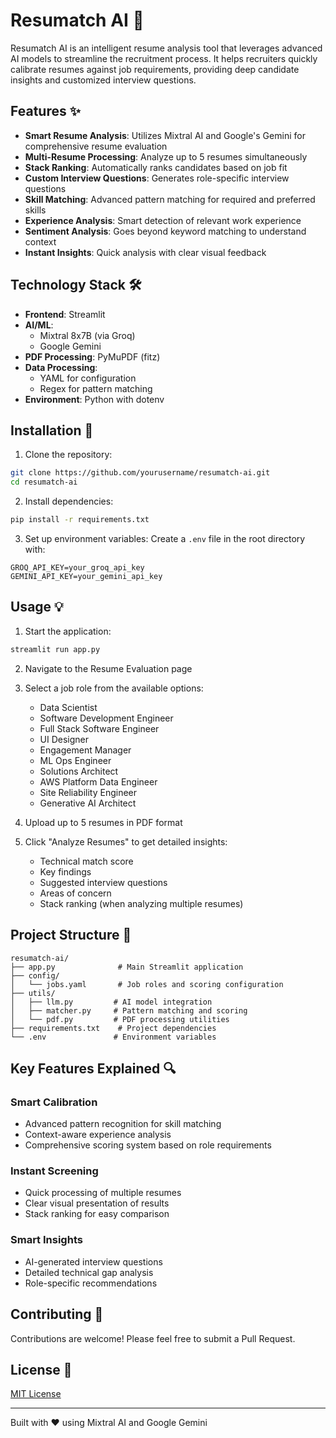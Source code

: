 # Resumatch AI 🎯

Resumatch AI is an intelligent resume analysis tool that leverages advanced AI models to streamline the recruitment process. It helps recruiters quickly calibrate resumes against job requirements, providing deep candidate insights and customized interview questions.

## Features ✨

- **Smart Resume Analysis**: Utilizes Mixtral AI and Google's Gemini for comprehensive resume evaluation
- **Multi-Resume Processing**: Analyze up to 5 resumes simultaneously
- **Stack Ranking**: Automatically ranks candidates based on job fit
- **Custom Interview Questions**: Generates role-specific interview questions
- **Skill Matching**: Advanced pattern matching for required and preferred skills
- **Experience Analysis**: Smart detection of relevant work experience
- **Sentiment Analysis**: Goes beyond keyword matching to understand context
- **Instant Insights**: Quick analysis with clear visual feedback

## Technology Stack 🛠️

- **Frontend**: Streamlit
- **AI/ML**:
  - Mixtral 8x7B (via Groq)
  - Google Gemini
- **PDF Processing**: PyMuPDF (fitz)
- **Data Processing**:
  - YAML for configuration
  - Regex for pattern matching
- **Environment**: Python with dotenv

## Installation 🚀

1. Clone the repository:
```bash
git clone https://github.com/yourusername/resumatch-ai.git
cd resumatch-ai
```

2. Install dependencies:
```bash
pip install -r requirements.txt
```

3. Set up environment variables:
Create a `.env` file in the root directory with:
```env
GROQ_API_KEY=your_groq_api_key
GEMINI_API_KEY=your_gemini_api_key
```

## Usage 💡

1. Start the application:
```bash
streamlit run app.py
```

2. Navigate to the Resume Evaluation page

3. Select a job role from the available options:
   - Data Scientist
   - Software Development Engineer
   - Full Stack Software Engineer
   - UI Designer
   - Engagement Manager
   - ML Ops Engineer
   - Solutions Architect
   - AWS Platform Data Engineer
   - Site Reliability Engineer
   - Generative AI Architect

4. Upload up to 5 resumes in PDF format

5. Click "Analyze Resumes" to get detailed insights:
   - Technical match score
   - Key findings
   - Suggested interview questions
   - Areas of concern
   - Stack ranking (when analyzing multiple resumes)

## Project Structure 📁

```
resumatch-ai/
├── app.py              # Main Streamlit application
├── config/
│   └── jobs.yaml       # Job roles and scoring configuration
├── utils/
│   ├── llm.py         # AI model integration
│   ├── matcher.py     # Pattern matching and scoring
│   └── pdf.py         # PDF processing utilities
├── requirements.txt    # Project dependencies
└── .env               # Environment variables
```

## Key Features Explained 🔍

### Smart Calibration
- Advanced pattern recognition for skill matching
- Context-aware experience analysis
- Comprehensive scoring system based on role requirements

### Instant Screening
- Quick processing of multiple resumes
- Clear visual presentation of results
- Stack ranking for easy comparison

### Smart Insights
- AI-generated interview questions
- Detailed technical gap analysis
- Role-specific recommendations

## Contributing 🤝

Contributions are welcome! Please feel free to submit a Pull Request.

## License 📄

[MIT License](LICENSE)

---

Built with ❤️ using Mixtral AI and Google Gemini

